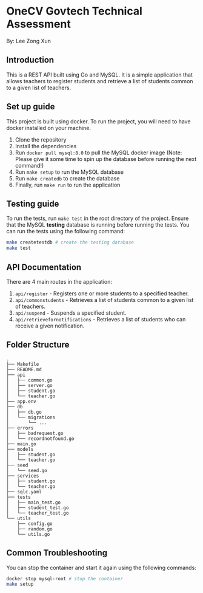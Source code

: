 # OneCV Govtech Technical Assessment

By: Lee Zong Xun

## Introduction

This is a REST API built using Go and MySQL. It is a simple application that allows teachers to register students and retrieve a list of students common to a given list of teachers.

## Set up guide

This project is built using docker. To run the project, you will need to have docker installed on your machine.

1. Clone the repository
2. Install the dependencies
3. Run `docker pull mysql:8.0` to pull the MySQL docker image
   (Note: Please give it some time to spin up the database before running the next command!)
4. Run `make setup` to run the MySQL database
5. Run `make createdb` to create the database
6. Finally, run `make run` to run the application

## Testing guide

To run the tests, run `make test` in the root directory of the project. Ensure that the MySQL **testing** database is running before running the tests. You can run the tests using the following command:

```bash
make createtestdb # create the testing database
make test
```

## API Documentation

There are 4 main routes in the application:

1. `api/register` - Registers one or more students to a specified teacher.
2. `api/commonstudents` - Retrieves a list of students common to a given list of teachers.
3. `api/suspend` - Suspends a specified student.
4. `api/retrievefornotifications` - Retrieves a list of students who can receive a given notification.

## Folder Structure

```
.
├── Makefile
├── README.md
├── api
│   ├── common.go
│   ├── server.go
│   ├── student.go
│   └── teacher.go
├── app.env
├── db
│   ├── db.go
│   └── migrations
│       └── ...
├── errors
│   ├── badrequest.go
│   └── recordnotfound.go
├── main.go
├── models
│   ├── student.go
│   └── teacher.go
├── seed
│   └── seed.go
├── services
│   ├── student.go
│   └── teacher.go
├── sqlc.yaml
├── tests
│   ├── main_test.go
│   ├── student_test.go
│   └── teacher_test.go
└── utils
    ├── config.go
    ├── random.go
    └── utils.go
```

## Common Troubleshooting

You can stop the container and start it again using the following commands:

```bash
docker stop mysql-root # stop the container
make setup
```
